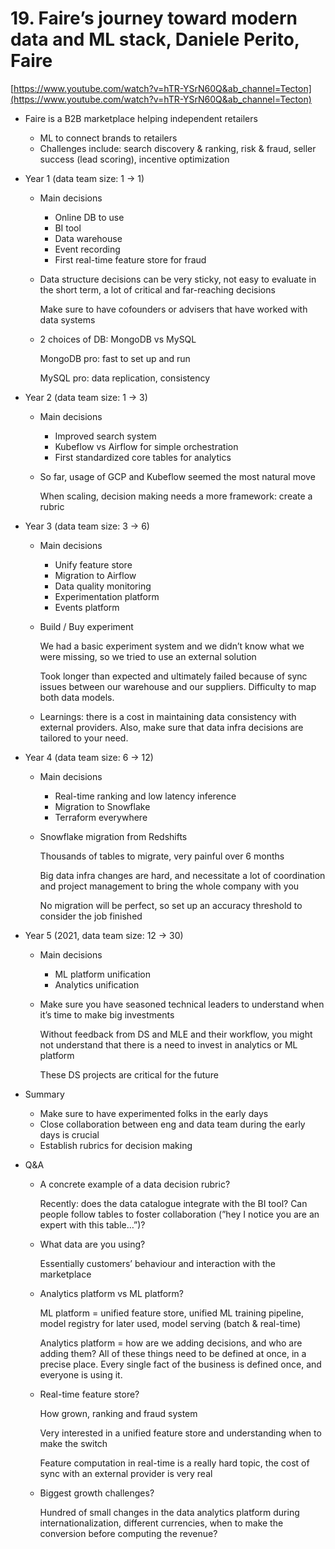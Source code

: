 # 19. Faire’s journey toward modern data and ML stack, Daniele Perito, Faire

[https://www.youtube.com/watch?v=hTR-YSrN60Q&ab_channel=Tecton](https://www.youtube.com/watch?v=hTR-YSrN60Q&ab_channel=Tecton)

- Faire is a B2B marketplace helping independent retailers
    - ML to connect brands to retailers
    - Challenges include: search discovery & ranking, risk & fraud, seller success (lead scoring), incentive optimization

- Year 1 (data team size: 1 → 1)
    - Main decisions
        - Online DB to use
        - BI tool
        - Data warehouse
        - Event recording
        - First real-time feature store for fraud
    - Data structure decisions can be very sticky, not easy to evaluate in the short term, a lot of critical and far-reaching decisions
        
        Make sure to have cofounders or advisers that have worked with data systems
        
    - 2 choices of DB: MongoDB vs MySQL
        
        MongoDB pro: fast to set up and run
        
        MySQL pro: data replication, consistency
        

- Year 2 (data team size: 1 → 3)
    - Main decisions
        - Improved search system
        - Kubeflow vs Airflow for simple orchestration
        - First standardized core tables for analytics
    - So far, usage of GCP and Kubeflow seemed the most natural move
        
        When scaling, decision making needs a more framework: create a rubric
        

- Year 3 (data team size: 3 → 6)
    - Main decisions
        - Unify feature store
        - Migration to Airflow
        - Data quality monitoring
        - Experimentation platform
        - Events platform
    - Build / Buy experiment
        
        We had a basic experiment system and we didn’t know what we were missing, so we tried to use an external solution
        
        Took longer than expected and ultimately failed because of sync issues between our warehouse and our suppliers. Difficulty to map both data models.
        
    - Learnings: there is a cost in maintaining data consistency with external providers. Also, make sure that data infra decisions are tailored to your need.

- Year 4 (data team size: 6 → 12)
    - Main decisions
        - Real-time ranking and low latency inference
        - Migration to Snowflake
        - Terraform everywhere
    - Snowflake migration from Redshifts
        
        Thousands of tables to migrate, very painful over 6 months
        
        Big data infra changes are hard, and necessitate a lot of coordination and project management to bring the whole company with you
        
        No migration will be perfect, so set up an accuracy threshold to consider the job finished
        

- Year 5 (2021, data team size: 12 → 30)
    - Main decisions
        - ML platform unification
        - Analytics unification
    - Make sure you have seasoned technical leaders to understand when it’s time to make big investments
        
        Without feedback from DS and MLE and their workflow, you might not understand that there is a need to invest in analytics or ML platform
        
        These DS projects are critical for the future
        
- Summary
    - Make sure to have experimented folks in the early days
    - Close collaboration between eng and data team during the early days is crucial
    - Establish rubrics for decision making
    
- Q&A
    - A concrete example of a data decision rubric?
        
        Recently: does the data catalogue integrate with the BI tool? Can people follow tables to foster collaboration (”hey I notice you are an expert with this table…”)?
        
    - What data are you using?
        
        Essentially customers’ behaviour and interaction with the marketplace
        
    - Analytics platform vs ML platform?
        
        ML platform = unified feature store, unified ML training pipeline, model registry for later used, model serving (batch & real-time)
        
        Analytics platform = how are we adding decisions, and who are adding them? All of these things need to be defined at once, in a precise place. Every single fact of the business is defined once, and everyone is using it.
        
    - Real-time feature store?
        
        How grown, ranking and fraud system
        
        Very interested in a unified feature store and understanding when to make the switch
        
        Feature computation in real-time is a really hard topic, the cost of sync with an external provider is very real
        
    - Biggest growth challenges?
        
        Hundred of small changes in the data analytics platform during internationalization, different currencies, when to make the conversion before computing the revenue?